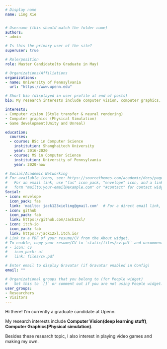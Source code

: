 ```yaml
---
# Display name
name: Ling Xie


# Username (this should match the folder name)
authors:
- admin

# Is this the primary user of the site?
superuser: true

# Role/position
role: Master Candidate(to Graduate in May)

# Organizations/Affiliations
organizations:
- name: University of Pennsylvania
  url: "https://www.upenn.edu"

# Short bio (displayed in user profile at end of posts)
bio: My research interests include computer vision, computer graphics, and Deep learning.

interests:
- Computer vision (Style transfer & neural rendering)
- Computer graphics (Physical Simulation)
- Game development(Unity and Unreal)

education:
  courses:
  - course: BSc in Computer Science
    institution: Shanghaitech University
    year: 2016-2020
  - course: MS in Computer Science
    institution: University of Pennsylvania
    year: 2020-now

# Social/Academic Networking
# For available icons, see: https://sourcethemes.com/academic/docs/page-builder/#icons
#   For an email link, use "fas" icon pack, "envelope" icon, and a link in the
#   form "mailto:your-email@example.com" or "#contact" for contact widget.
Social:
- icon: envelope
  icon_pack: fas
  link: 'mailto: jack123xieling@gmail.com'  # For a direct email link, use "mailto:test@example.org".
- icon: github
  icon_pack: fab
  link: https://github.com/Jack12xl/
- icon: itch-io
  icon_pack: fab
  link: https://jack12xl.itch.io/ 
# Link to a PDF of your resume/CV from the About widget.
# To enable, copy your resume/CV to `static/files/cv.pdf` and uncomment the lines below.
# - icon: cv
#   icon_pack: ai
#   link: files/cv.pdf

# Enter email to display Gravatar (if Gravatar enabled in Config)
email: ""

# Organizational groups that you belong to (for People widget)
#   Set this to `[]` or comment out if you are not using People widget.
user_groups:
- Researchers
- Visitors
---
```


Hi there! I'm currently a graduate candidate at Upenn.

My research interests include **Computer Vision(deep learning stuff)**, **Computer Graphics(Physical simulation)**.

Besides these research topic, I also interest in playing video games and making my own. 
<!-- Sometimes, I would live stream my playing games on Bilibili. Feel free to subscribe at my [living site](https://live.bilibili.com/22584735?visit_id=8qrvtfumaoow). Check my **stream** tab for more info. -->

